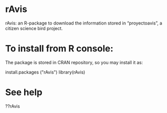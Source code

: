 rAvis
=====

rAvis: an R-package to download the information stored in “proyectoavis”, a citizen science bird project.

# To install from R console:

The package is stored in CRAN repository, so you may install it as:

install.packages ("rAvis")
library(rAvis)

# See help

??rAvis
